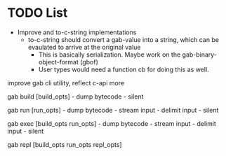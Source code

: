 # TODO List
- Improve and to-c-string implementations
    - to-c-string should convert a gab-value into a string, which can be evaulated to arrive at the original value
        - This is basically serialization. Maybe work on the gab-binary-object-format (gbof)
        - User types would need a function cb for doing this as well.

improve gab cli utility, reflect c-api more

gab build [build_opts] <file>
    - dump bytecode
    - silent

gab run [run_opts] <file>
    - dump bytecode
    - stream input
    - delimit input
    - silent

gab exec [build_opts run_opts] <program>
    - dump bytecode
    - stream input
    - delimit input
    - silent

gab repl [build_opts run_opts repl_opts]
